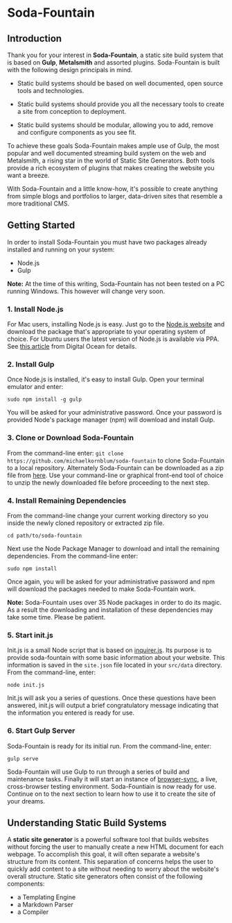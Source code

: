 # Soda-Fountain

## Introduction

Thank you for your interest in **Soda-Fountain**, a static site build system that is based on **Gulp**, **Metalsmith** and assorted plugins. Soda-Fountain is built with the following design principals in mind.

- Static build systems should be based on well documented, open source tools and technologies.

- Static build systems should provide you all the necessary tools to create a site from conception to deployment.

- Static build systems should be modular, allowing you to add, remove and configure components as you see fit.

To achieve these goals Soda-Fountain makes ample use of Gulp, the most popular and well documented streaming build system on the web and Metalsmith, a rising star in the world of Static Site Generators. Both tools provide a rich ecosystem of plugins that makes creating the website you want a breeze.

With Soda-Fountain and a little know-how, it's possible to create anything from simple blogs and portfolios to larger, data-driven sites that resemble a more traditional CMS.

## Getting Started
In order to install Soda-Fountain you must have two packages already installed and running on your system:

- Node.js
- Gulp

**Note:** At the time of this writing, Soda-Fountain has not been tested on a PC running Windows. This however will change very soon.

### 1. Install Node.js
For Mac users, installing Node.js is easy. Just go to the [Node.js website](https://nodejs.org/) and download the package that's appropriate to your operating system of choice. For Ubuntu users the latest version of Node.js is available via PPA. See [this article](https://www.digitalocean.com/community/tutorials/how-to-install-node-js-on-an-ubuntu-14-04-server) from Digital Ocean for details.

### 2. Install Gulp
Once Node.js is installed, it's easy to install Gulp. Open your terminal emulator and enter:

```sudo npm install -g gulp```

You will be asked for your administrative password. Once your password is provided Node's package manager (npm) will download and install Gulp.

### 3. Clone or Download Soda-Fountain
From the command-line enter:
 ```git clone https://github.com/michaelkornblum/soda-fountain``` to clone Soda-Fountain to a local repository. Alternately Soda-Fountain can be downloaded as a zip file from [here](https://github.com/michaelkornblum/soda-fountain/archive/master.zip). Use your command-line or graphical front-end tool of choice to unzip the newly downloaded file before proceeding to the next step.

### 4. Install Remaining Dependencies
From the command-line change your current working directory so you inside the newly cloned repository or extracted zip file.

```cd path/to/soda-fountain```

Next use the Node Package Manager to download and intall the remaining dependencies. From the command-line enter:

```sudo npm install```

Once again, you will be asked for your administrative password and npm will download the packages needed to make Soda-Fountain work.

**Note:** Soda-Fountain uses over 35 Node packages in order to do its magic. As a result the downloading and installation of these dependencies may take some time. Please be patient.

### 5. Start init.js
Init.js is a small Node script that is based on [inquirer.js](https://github.com/SBoudrias/Inquirer.js/). Its purpose is to provide soda-fountain with some basic information about your website. This information is saved in the ```site.json``` file located in your ```src/data``` directory. From the command-line, enter:

```node init.js```

Init.js will ask you a series of questions. Once these questions have been answered, init.js will output a brief congratulatory message indicating that the information you entered is ready for use.

### 6. Start Gulp Server
Soda-Fountain is ready for its initial run. From the command-line, enter:

```gulp serve```

Soda-Fountain will use Gulp to run through a series of build and maintenance tasks. Finally it will start an instance of [browser-sync](http://www.browsersync.io/), a live, cross-browser testing environment. Soda-Fountiain is now ready for use. Continue on to the next section to learn how to use it to create the site of your dreams.

## Understanding Static Build Systems
A **static site generator** is a powerful software tool that builds websites without forcing the user to manually create a new HTML document for each webpage. To accomplish this goal, it will often separate a website's structure from its content. This separation of concerns helps the user to quickly add content to a site without needing to worry about the website's overall structure. Static site generators often consist of the following components:

- a Templating Engine
- a Markdown Parser
- a Compiler
